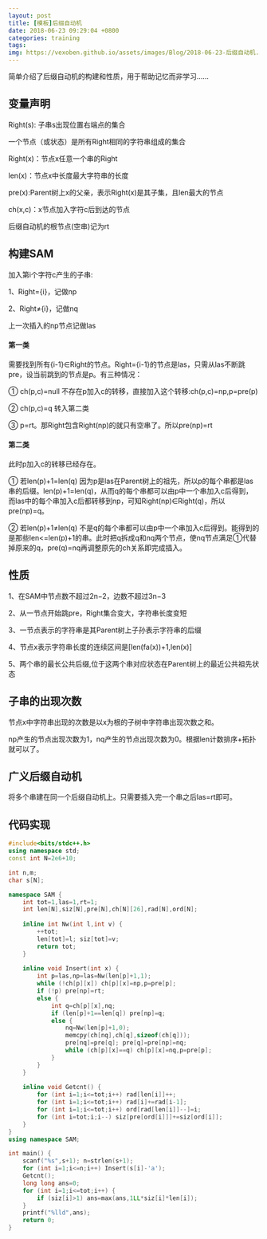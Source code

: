 ```yaml
---
layout: post
title: [模板]后缀自动机
date: 2018-06-23 09:29:04 +0800
categories: training
tags: 
img: https://vexoben.github.io/assets/images/Blog/2018-06-23-后缀自动机.JPG
---
```


简单介绍了后缀自动机的构建和性质，用于帮助记忆而非学习……

## **变量声明**

Right(s): 子串s出现位置右端点的集合

一个节点（或状态）是所有Right相同的字符串组成的集合

Right(x)：节点x任意一个串的Right

len(x)：节点x中长度最大字符串的长度

pre(x):Parent树上x的父亲，表示Right(x)是其子集，且len最大的节点

ch(x,c)：x节点加入字符c后到达的节点

后缀自动机的根节点(空串)记为rt

## **构建SAM**

加入第i个字符c产生的子串:

1、Right={i}，记做np

2、Right≠{i}，记做nq

上一次插入的np节点记做las

#### **第一类**

需要找到所有{i-1}∈Right的节点。Right={i-1}的节点是las，只需从las不断跳pre，设当前跳到的节点是p。有三种情况：

① ch(p,c)=null 不存在p加入c的转移，直接加入这个转移:ch(p,c)=np,p=pre(p)

② ch(p,c)=q 转入第二类

③ p=rt。那Right包含Right(np)的就只有空串了。所以pre(np)=rt

#### **第二类**

此时p加入c的转移已经存在。

① 若len(p)+1=len(q) 因为p是las在Parent树上的祖先，所以p的每个串都是las串的后缀。len(p)+1=len(q)，从而q的每个串都可以由p中一个串加入c后得到，而las中的每个串加入c后都转移到np，可知Right(np)∈Right(q)，所以pre(np)=q。

② 若len(p)+1≠len(q) 不是q的每个串都可以由p中一个串加入c后得到。能得到的是那些len<=len(p)+1的串。此时把q拆成q和nq两个节点，使nq节点满足①代替掉原来的q，pre(q)=nq再调整原先的ch关系即完成插入。

## **性质**

1、在SAM中节点数不超过2n−2，边数不超过3n−3

2、从一节点开始跳pre，Right集合变大，字符串长度变短

3、一节点表示的字符串是其Parent树上子孙表示字符串的后缀

4、节点x表示字符串长度的连续区间是[len(fa(x))+1,len(x)]

5、两个串的最长公共后缀,位于这两个串对应状态在Parent树上的最近公共祖先状态

## **子串的出现次数**

节点x中字符串出现的次数是以x为根的子树中字符串出现次数之和。

np产生的节点出现次数为1，nq产生的节点出现次数为0。根据len计数排序+拓扑就可以了。

## **广义后缀自动机**

将多个串建在同一个后缀自动机上。只需要插入完一个串之后las=rt即可。


## **代码实现**
```cpp
#include<bits/stdc++.h>
using namespace std;
const int N=2e6+10;

int n,m;
char s[N];

namespace SAM {
	int tot=1,las=1,rt=1;
	int len[N],siz[N],pre[N],ch[N][26],rad[N],ord[N];
	
	inline int Nw(int l,int v) {
		++tot;
		len[tot]=l; siz[tot]=v;
		return tot;
	}
	
	inline void Insert(int x) {
		int p=las,np=las=Nw(len[p]+1,1);
		while (!ch[p][x]) ch[p][x]=np,p=pre[p];
		if (!p) pre[np]=rt;
		else {
			int q=ch[p][x],nq;
			if (len[p]+1==len[q]) pre[np]=q;
			else {
				nq=Nw(len[p]+1,0);
				memcpy(ch[nq],ch[q],sizeof(ch[q]));
				pre[nq]=pre[q]; pre[q]=pre[np]=nq;
				while (ch[p][x]==q) ch[p][x]=nq,p=pre[p];
			}
		}
	}
	
	inline void Getcnt() {
		for (int i=1;i<=tot;i++) rad[len[i]]++;
		for (int i=1;i<=tot;i++) rad[i]+=rad[i-1];
		for (int i=1;i<=tot;i++) ord[rad[len[i]]--]=i;
		for (int i=tot;i;i--) siz[pre[ord[i]]]+=siz[ord[i]];
	}
}
using namespace SAM;

int main() {
	scanf("%s",s+1); n=strlen(s+1);
	for (int i=1;i<=n;i++) Insert(s[i]-'a');
	Getcnt();
	long long ans=0;
	for (int i=1;i<=tot;i++) {
		if (siz[i]>1) ans=max(ans,1LL*siz[i]*len[i]);
	}
	printf("%lld",ans);
	return 0;
}
```